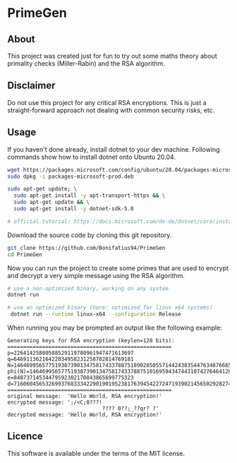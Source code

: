 
# PrimeGen

## About
This project was created just for fun to try out some maths theory about
primality checks (Miller-Rabin) and the RSA algorithm.

## Disclaimer
Do not use this project for any critical RSA encryptions. This is just a 
straight-forward approach not dealing with common security risks, etc.

## Usage
If you haven't done already, install dotnet to your dev machine.
Following commands show how to install dotnet onto Ubuntu 20.04.

```sh
wget https://packages.microsoft.com/config/ubuntu/20.04/packages-microsoft-prod.deb -O packages-microsoft-prod.deb
sudo dpkg -i packages-microsoft-prod.deb

sudo apt-get update; \
  sudo apt-get install -y apt-transport-https && \
  sudo apt-get update && \
  sudo apt-get install -y dotnet-sdk-5.0

# official tutorial: https://docs.microsoft.com/de-de/dotnet/core/install/linux-ubuntu#2004-
```

Download the source code by cloning this git repository.

```sh
git clone https://github.com/Bonifatius94/PrimeGen
cd PrimeGen
```

Now you can run the project to create some primes that are used to
encrypt and decrypt a very simple message using the RSA algorithm.

```sh
# use a non-optimized binary, working on any system
dotnet run

# use an optimized binary (here: optimized for linux x64 systems)
 dotnet run --runtime linux-x64 --configuration Release
```

When running you may be prompted an output like the following example:

```text
Generating keys for RSA encryption (keylen=128 bits):
====================================================
p=22641425880588529119780961947471613697
q=64691136216422834958231258782814769181
N=1464699565775193873901347581743378875189028505571442438354476348766653072157
phi(N)=1464699565775193873901347581743378875101695943474431074276464128036366689280
e=84873714534479592302170843865699775323
d=716060456532699376833342290190195238176394542272471939021456502928274835667
====================================================
original message:  'Hello World, RSA encryption!'
encrypted message: ';/<C;0???!
                              ???? 0??;_??qr? ?'
decrypted message: 'Hello World, RSA encryption!'
```

## Licence
This software is available under the terms of the MIT license.
